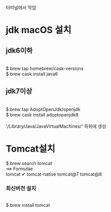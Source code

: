 터미널에서 작업
<h1>jdk macOS 설치</h1>
<h2>jdk6이하</h2>
<br>
$ brew tap homebrew/cask-versions<br>
$ brew cask install java6

<h2>jdk7이상</h2>
<br>
$ brew tap AdoptOpenJdk/openjdk<br>
$ brew cask install adoptopenjdk8
<br><br>
'/Library/Java/JavaVirtualMachines/' 하위에 생성


<h1>Tomcat설치</h1>
$ brew search tomcat<br>
==> Formulae<br>
tomcat ✔            tomcat-native       tomcat@7            tomcat@8<br>
<h3>최신버전 설치</h3><br>
$ brew install tomcat<br>
